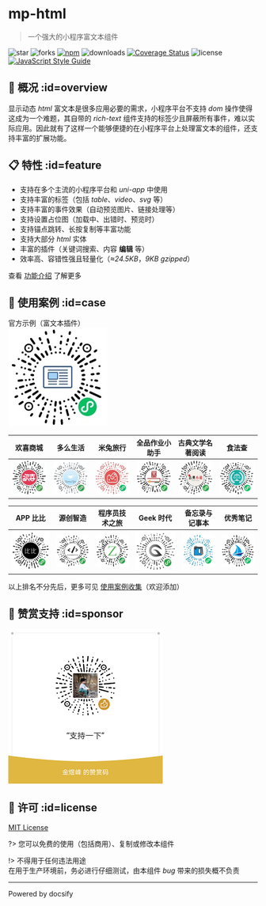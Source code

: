 # mp-html

> 一个强大的小程序富文本组件

![star](https://badgen.net/github/stars/jin-yufeng/mp-html)
![forks](https://badgen.net/github/forks/jin-yufeng/mp-html)
[![npm](https://badgen.net/npm/v/mp-html)](https://www.npmjs.com/package/mp-html)
![downloads](https://badgen.net/npm/dt/mp-html)
[![Coverage Status](https://coveralls.io/repos/github/jin-yufeng/mp-html/badge.svg?branch=master)](https://coveralls.io/github/jin-yufeng/mp-html?branch=master)
![license](https://badgen.net/github/license/jin-yufeng/mp-html)
[![JavaScript Style Guide](https://img.shields.io/badge/code_style-standard-brightgreen.svg)](https://standardjs.com)

## 📢 概况 :id=overview
显示动态 *html* 富文本是很多应用必要的需求，小程序平台不支持 *dom* 操作使得这成为一个难题，其自带的 *rich-text* 组件支持的标签少且屏蔽所有事件，难以实际应用。因此就有了这样一个能够便捷的在小程序平台上处理富文本的组件，还支持丰富的扩展功能。  

## 📋 特性 :id=feature
- 支持在多个主流的小程序平台和 *uni-app* 中使用
- 支持丰富的标签（包括 *table*、*video*、*svg* 等）
- 支持丰富的事件效果（自动预览图片、链接处理等）
- 支持设置占位图（加载中、出错时、预览时）
- 支持锚点跳转、长按复制等丰富功能
- 支持大部分 *html* 实体
- 丰富的插件（关键词搜索、内容 **编辑** 等）
- 效率高、容错性强且轻量化（*≈24.5KB*，*9KB gzipped*）

查看 [功能介绍](overview/feature) 了解更多

## 🎉 使用案例 :id=case
官方示例（富文本插件）  
![富文本插件](assets/case/富文本插件.jpg)

| 欢喜商城 | 多么生活 | 米兔旅行 | 全品作业小助手 | 古典文学名著阅读 | 食法查 |
|:---:|:---:|:---:|:---:|:---:|:---:|
| ![欢喜商城](assets/case/欢喜商城.png) | ![多么生活](assets/case/多么生活.jpg) | ![米兔旅行](assets/case/米兔旅行.png) | ![全品作业小助手](assets/case/全品作业小助手.jpg) | ![古典文学名著阅读](assets/case/古典文学名著阅读.jpg) | ![食法查](assets/case/食法查.png) |

| APP 比比 | 源创智造 | 程序员技术之旅 | Geek 时代 | 备忘录与记事本 | 优秀笔记 |
|:---:|:---:|:---:|:---:|:---:|:---:|
| ![APP比比](assets/case/APP比比.jpg) | ![源创智造](assets/case/源创智造.png) | ![程序员技术之旅](assets/case/程序员技术之旅.jpg) | ![Geek时代](assets/case/Geek时代.jpg) | ![备忘录与记事本](assets/case/备忘录与记事本.jpg) | ![优秀笔记](assets/case/优秀笔记.jpg) |

以上排名不分先后，更多可见 [使用案例收集](https://github.com/jin-yufeng/mp-html/issues/27)（欢迎添加）  

## 🎈 赞赏支持 :id=sponsor
![支持](assets/sponsor.png)

## 📃 许可 :id=license
[MIT License](https://github.com/jin-yufeng/mp-html/blob/master/LICENSE)  

?> 您可以免费的使用（包括商用）、复制或修改本组件  

!> 不得用于任何违法用途  
在用于生产环境前，务必进行仔细测试，由本组件 *bug* 带来的损失概不负责  

---
Powered by docsify